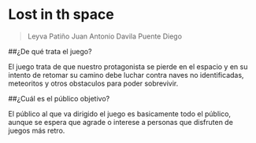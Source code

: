 # Lost in th space
> Leyva Patiño Juan Antonio
> Davila Puente Diego

##¿De qué trata el juego?

El juego trata de que nuestro protagonista se pierde en el espacio 
y en su intento de retomar su camino debe luchar contra naves no identificadas, meteoritos y otros
obstaculos para poder sobrevivir.

##¿Cuál es el público objetivo?

El público al que va dirigido el juego es basicamente todo el público,
aunque se espera que agrade o interese a personas que disfruten de
juegos más retro.
